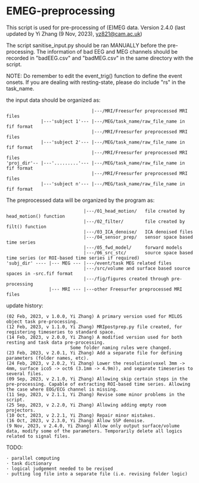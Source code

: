 # EMEG-preprocessing

This script is used for pre-processing of (E)MEG data.
Version 2.4.0 (last updated by Yi Zhang (9 Nov, 2023), yz821@cam.ac.uk)

The script sanitise_input.py should be ran MANUALLY before the pre-processing.
The information of bad EEG and MEG channels should be recorded in
"badEEG.csv" and "badMEG.csv" in the same directory with the script.

NOTE: Do remember to edit the event_trig() function to define the event onsets.
If you are dealing with resting-state, please do include "rs" in the task_name.

the input data should be organized as:

                                    |---/MRI/Freesurfer preprocessed MRI files
                 |---'subject 1'--- |---/MEG/task_name/raw_file_name in fif format
                                    |---/MRI/Freesurfer preprocessed MRI files
                 |---'subject 2'--- |---/MEG/task_name/raw_file_name in fif format
                                    |---/MRI/Freesurfer preprocessed MRI files
    'proj_dir'-- |---'.........'--- |---/MEG/task_name/raw_file_name in fif format
                                    |---/MRI/Freesurfer preprocessed MRI files
                 |---'subject n'--- |---/MEG/task_name/raw_file_name in fif format

The preprocessed data will be organized by the program as:

                                 |---/01_head_motion/   file created by head_motion() function
                                 |---/02_filter/        file created by filt() function
                                 |---/03_ICA_denoise/   ICA denoised files
                                 |---/04_sensor_prep/   sensor space based time series
                                 |---/05_fwd_model/     forward models
                                 |---/06_src_stc/       source space based time series (or ROI-based time series if required)
    'subj_dir' ---- |--- MEG --- |---/event/task MEG related files
                                 |---/src/volume and surface based source spaces in -src.fif format
                                 |---/fig/figures created through pre-processing                             
                    |--- MRI --- |---other Freesurfer preprocessed MRI files

update history:

    (02 Feb, 2023, v 1.0.0, Yi Zhang) A primary version used for MILOS object task pre-processing.
    (12 Feb, 2023, v 1.1.0, Yi Zhang) MRIpostprep.py file created, for registering timeseries to standard space.
    (14 Feb, 2023, v 2.0.0, Yi Zhang) A modified version used for both resting and task data pre-processing.
                            Some folder naming rules were changed.
    (23 Feb, 2023, v 2.0.1, Yi Zhang) Add a separate file for defining parameters (folder names, etc).
    (24 Feb, 2023, v 2.0.2, Yi Zhang) Lower the resolution(voxel 3mm -> 4mm, surface ico5 -> oct6 (3.1mm -> 4.9m)), and separate timeseries to several files.
    (09 Sep, 2023, v 2.1.0, Yi Zhang) Allowing skip certain steps in the pre-processing. Capable of extracting ROI-based time series. Allowing the case where EOG/ECG channel is missing.
    (11 Sep, 2023, v 2.1.1, Yi Zhang) Revise some minor problems in the script.
    (25 Sep, 2023, v 2.2.0, Yi Zhang) Allowing adding empty room projectors.
    (10 Oct, 2023, v 2.2.1, Yi Zhang) Repair minor mistakes.
    (16 Oct, 2023, v 2.3.0, Yi Zhang) Allow SSP denoise.
    (9 Nov, 2023, v 2.4.0, Yi Zhang) Allow only output surface/volume data, modify some of the parameters. Temporarily delete all logics related to signal files.

TODO:

    · parallel computing
    · task dictionary
    · logical judgement needed to be revised
    · putting log file into a separate file (i.e. revising folder logic)
